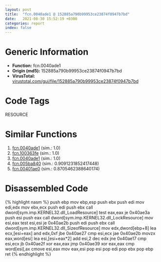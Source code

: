 ```yaml
---
layout: post
title:  "fcn.0040ade1 @ 152885a790b99953ce23874f0947b7bd"
date:   2021-08-30 15:52:19 +0300
categories: report
index: false
---
```


# Generic Information
- **Function:** fcn.0040ade1
- **Origin (md5):** 152885a790b99953ce23874f0947b7bd
- **VirusTotal:** [virustotal.com/gui/file/152885a790b99953ce23874f0947b7bd][virustotal_ref]

# Code Tags
<span class="tag" id="RESOURCE">RESOURCE</span>


# Similar Functions

1. [fcn.0040ade1][similar_1_ref] (sim.: 1.0)
2. [fcn.100363fe][similar_2_ref] (sim.: 1.0)
3. [fcn.0040ade1][similar_3_ref] (sim.: 1.0)
4. [fcn.005ba840][similar_4_ref] (sim.: 0.9091231852417448)
5. [fcn.00401ae0][similar_5_ref] (sim.: 0.8705462388640174)


# Disassembled Code

{% highlight nasm %}
push ebp
mov ebp,esp
push ebx
push edi
mov edi,edx
mov ebx,ecx
push edi
push ebx
call dword[sym.imp.KERNEL32.dll_LoadResource]
test eax,eax
je 0x40ae3a
push esi
push eax
call dword[sym.imp.KERNEL32.dll_LockResource]
mov esi,eax
test esi,esi
je 0x40ae2b
push edi
push ebx
call dword[sym.imp.KERNEL32.dll_SizeofResource]
mov edx,dword[ebp+8]
lea ecx,[esi+eax]
and edx,0xf
jbe 0x40ae27
cmp esi,ecx
jae 0x40ae2b
movzx eax,word[esi]
lea esi,[esi+eax*2]
add esi,2
dec edx
jne 0x40ae17
cmp esi,ecx
jb 0x40ae2f
xor eax,eax
jmp 0x40ae39
xor eax,eax
cmp word[esi],ax
cmove esi,eax
mov eax,esi
pop esi
pop edi
pop ebx
pop ebp
ret
{% endhighlight %}


[similar_1_ref]: /report/fcn.0040ade1@912f1d013a0d6151bc7a7cef6da1b2a0
[similar_2_ref]: /report/fcn.100363fe@a0ac129ff3ea4c0dfa9529c259a9502c
[similar_3_ref]: /report/fcn.0040ade1@fb9b7d22bc1c143ac66b0575cbdd088d
[similar_4_ref]: /report/fcn.005ba840@52d540e8e13e0f0bbb8946b2363a382d
[similar_5_ref]: /report/fcn.00401ae0@e2ba7f10eb234338a49853c34d7d9c56
[virustotal_ref]: https://www.virustotal.com/gui/file/152885a790b99953ce23874f0947b7bd
